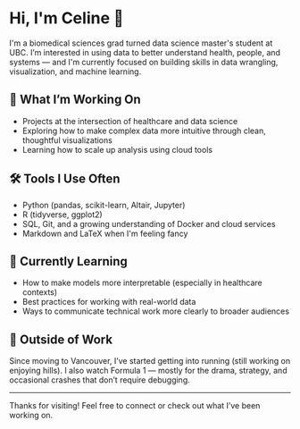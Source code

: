 # Hi, I'm Celine 👋

I'm a biomedical sciences grad turned data science master's student at UBC. I’m interested in using data to better understand health, people, and systems — and I'm currently focused on building skills in data wrangling, visualization, and machine learning.

## 🧠 What I’m Working On

- Projects at the intersection of healthcare and data science  
- Exploring how to make complex data more intuitive through clean, thoughtful visualizations  
- Learning how to scale up analysis using cloud tools

## 🛠 Tools I Use Often

- Python (pandas, scikit-learn, Altair, Jupyter)  
- R (tidyverse, ggplot2)  
- SQL, Git, and a growing understanding of Docker and cloud services  
- Markdown and LaTeX when I'm feeling fancy  

## 🌱 Currently Learning

- How to make models more interpretable (especially in healthcare contexts)  
- Best practices for working with real-world data  
- Ways to communicate technical work more clearly to broader audiences  

## 🏁 Outside of Work

Since moving to Vancouver, I’ve started getting into running (still working on enjoying hills). I also watch Formula 1 — mostly for the drama, strategy, and occasional crashes that don’t require debugging.

---

Thanks for visiting! Feel free to connect or check out what I’ve been working on.
